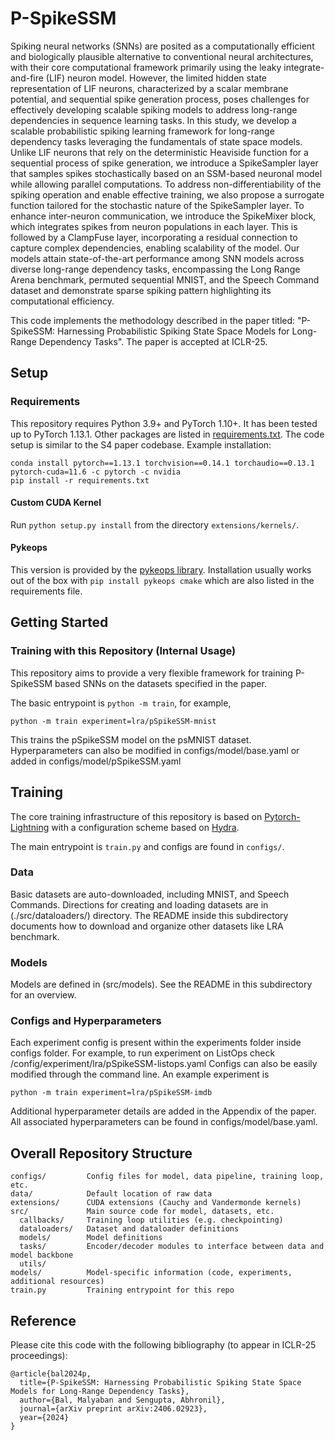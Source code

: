 # P-SpikeSSM


Spiking neural networks (SNNs) are posited as a computationally efficient and biologically plausible alternative to conventional neural architectures, with their core computational framework primarily using the leaky integrate-and-fire (LIF) neuron model. However, the limited hidden state representation of LIF neurons, characterized by a scalar membrane potential, and sequential spike generation process, poses challenges for effectively developing scalable spiking models to address long-range dependencies in sequence learning tasks. In this study, we  develop a scalable probabilistic spiking learning framework for long-range dependency tasks leveraging the fundamentals of state space models. Unlike LIF neurons that rely on the deterministic Heaviside function for a sequential process of spike generation, we introduce a SpikeSampler layer that samples spikes stochastically based on an SSM-based neuronal model while allowing parallel computations. To address non-differentiability of the spiking operation and enable effective training, we also propose a surrogate function tailored for the stochastic nature of the SpikeSampler layer. To enhance inter-neuron communication, we introduce the SpikeMixer block, which integrates spikes from neuron populations in each layer. This is followed by a ClampFuse layer, incorporating a residual connection to capture complex dependencies, enabling scalability of the model. Our models attain state-of-the-art performance among SNN models across diverse long-range dependency tasks, encompassing the Long Range Arena benchmark, permuted sequential MNIST, and the Speech Command dataset and demonstrate sparse spiking pattern highlighting its computational efficiency. 

This code implements the methodology described in the paper titled: "P-SpikeSSM: Harnessing Probabilistic Spiking State Space Models for Long-Range Dependency Tasks". The paper is accepted at ICLR-25.

## Setup

### Requirements
This repository requires Python 3.9+ and PyTorch 1.10+.
It has been tested up to PyTorch 1.13.1.
Other packages are listed in [requirements.txt](./requirements.txt). The code setup is similar to the S4 paper codebase.
Example installation:
```
conda install pytorch==1.13.1 torchvision==0.14.1 torchaudio==0.13.1 pytorch-cuda=11.6 -c pytorch -c nvidia
pip install -r requirements.txt
```


#### Custom CUDA Kernel

Run `python setup.py install` from the directory `extensions/kernels/`.

#### Pykeops

This version is provided by the [pykeops library](https://www.kernel-operations.io/keops/python/installation.html).
Installation usually works out of the box with `pip install pykeops cmake` which are also listed in the requirements file.


## Getting Started


### Training with this Repository (Internal Usage)

This repository aims to provide a very flexible framework for training P-SpikeSSM based SNNs on the datasets specified in the paper.

The basic entrypoint is `python -m train`, for example,
```
python -m train experiment=lra/pSpikeSSM-mnist
```
This trains the pSpikeSSM model on the psMNIST dataset. Hyperparameters can also be modified in configs/model/base.yaml or added in configs/model/pSpikeSSM.yaml

## Training

The core training infrastructure of this repository is based on [Pytorch-Lightning](https://pytorch-lightning.readthedocs.io/en/latest/) with a configuration scheme based on [Hydra](https://hydra.cc/docs/intro/).

The main entrypoint is `train.py` and configs are found in `configs/`.

### Data

Basic datasets are auto-downloaded, including MNIST, and Speech Commands.
Directions for creating and loading datasets are in (./src/dataloaders/) directory.
The README inside this subdirectory documents how to download and organize other datasets like LRA benchmark.

### Models

Models are defined in (src/models). See the README in this subdirectory for an overview.


### Configs and Hyperparameters
Each experiment config is present within the experiments folder inside configs folder. For example, to run experiment on ListOps check  /config/experiment/lra/pSpikeSSM-listops.yaml
Configs can also be easily modified through the command line.
An example experiment is
```
python -m train experiment=lra/pSpikeSSM-imdb
```
Additional hyperparameter details are added in the Appendix of the paper. All associated hyperparameters can be found in configs/model/base.yaml.





<!--
#### Registries

This codebase uses a modification of the hydra `instantiate` utility that provides shorthand names of different classes, for convenience in configuration and logging.
The mapping from shorthand to full path can be found in `src/utils/registry.py`.
-->



## Overall Repository Structure
```
configs/         Config files for model, data pipeline, training loop, etc.
data/            Default location of raw data
extensions/      CUDA extensions (Cauchy and Vandermonde kernels)
src/             Main source code for model, datasets, etc.
  callbacks/     Training loop utilities (e.g. checkpointing)
  dataloaders/   Dataset and dataloader definitions
  models/        Model definitions
  tasks/         Encoder/decoder modules to interface between data and model backbone
  utils/
models/          Model-specific information (code, experiments, additional resources)
train.py         Training entrypoint for this repo
```






## Reference
Please cite this code with the following bibliography (to appear in ICLR-25 proceedings): 

```
@article{bal2024p,
  title={P-SpikeSSM: Harnessing Probabilistic Spiking State Space Models for Long-Range Dependency Tasks},
  author={Bal, Malyaban and Sengupta, Abhronil},
  journal={arXiv preprint arXiv:2406.02923},
  year={2024}
}

